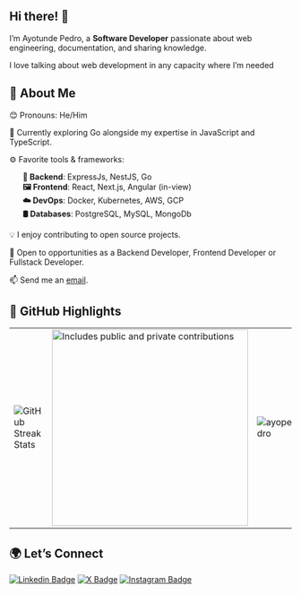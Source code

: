 ## Hi there! 👋

<p>I’m Ayotunde Pedro, a <strong>Software Developer</strong> passionate about web engineering, documentation, and sharing knowledge.</p>
<p>I love talking about web development in any capacity where I’m needed</p>

## 🚀 About Me
  <p>😊 Pronouns: He/Him</p>
	<p>🌱 Currently exploring Go alongside my expertise in JavaScript and TypeScript.</p>
	<p>⚙️ Favorite tools & frameworks:</p>
  <ul style="list-style-type: none;">
  	<li>
      <strong>🔐 Backend</strong>: ExpressJs, NestJS, Go 
    </li>
  	<li>
      <strong>🖼️ Frontend</strong>: React, Next.js, Angular (in-view)
    </li>
  	<li>
      <strong>☁️ DevOps</strong>: Docker, Kubernetes, AWS, GCP
    </li>
	  <li>
      <strong>🛢️ Databases</strong>: PostgreSQL, MySQL, MongoDb
    </li>
  </ul>
	<p>💡 I enjoy contributing to open source projects.</p>
	<p>💼 Open to opportunities as a Backend Developer, Frontend Developer or Fullstack Developer.</p>
	<p>📫 Send me an <a href="mailto:ayopedro2012@gmail.com">email</a>.</p>

## 🌟 GitHub Highlights
<table>
  <tr>
    <td>
      <img src="https://github-readme-streak-stats.herokuapp.com/?user=ayopedro" alt="GitHub Streak Stats" />
    </td>
    <td>
      <a href="https://www.github.com/ayopedro">  
        <img src="https://api.vaunt.dev/v1/github/entities/ayopedro/contributions?format=svg&private=true" width="350" title="Includes public and private contributions" />  
      </a> 
    </td>
    <td>
		<img src="https://github-readme-stats.vercel.app/api/top-langs?username=ayopedro&hide=shell&langs_count=8&layout=compact&show_icons=true" alt="ayopedro" />
	</td>
  </tr>
</table>


## 🌍 Let’s Connect
[![Linkedin Badge](https://img.shields.io/badge/-ayotundepedro-blue?style=for-the-badge&logo=Linkedin&logoColor=white&link=https://www.linkedin.com/in/ayotundepedro)](https://www.linkedin.com/in/ayotundepedro) [![X Badge](https://img.shields.io/badge/-@_ayopedro-000000?style=for-the-badge&logo=x&logoColor=white&link=https://x.com/_ayopedro)](https://x.com/_ayopedro) [![Instagram Badge](https://img.shields.io/badge/-@_ayopedro-c13584?style=for-the-badge&logo=instagram&logoColor=white&link=https://instagram.com/_ayopedro)](https://instagram.com/_ayopedro)
